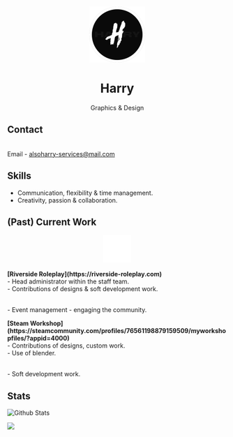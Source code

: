 <br />
<p align="center">
  <a href="https://github.com/Harry310/">
    <img src="images/logo.png" alt="Logo" class="center" "width="128" height="128">
  </a>

  <h1 align="center">Harry</h1>

  <p align="center">
     Graphics & Design
    <br />
                  
## Contact
<br />Email - [alsoharry-services@mail.com](mailto:alsoharry-services@mail.com)

## Skills
- Communication, flexibility & time management.
- Creativity, passion & collaboration.

## (Past) Current Work
<p align="center">
    <img src="images/rs.png" alt="Logo" class="center" width="64" height="64">
<p><strong>[Riverside Roleplay](https://riverside-roleplay.com)</strong>
<br />- Head administrator within the staff team.
<br />- Contributions of designs & soft development work.</p>
<br />- Event management - engaging the community.</p>

<p><strong>[Steam Workshop](https://steamcommunity.com/profiles/76561198879159509/myworkshopfiles/?appid=4000)</strong>
<br />- Contributions of designs, custom work.
<br />- Use of blender.</p>
<br />- Soft development work.</p>

## Stats
![Github Stats](https://github-readme-stats.vercel.app/api?username=Harry310)

![](https://komarev.com/ghpvc/?username=Harry310&color=grey)
